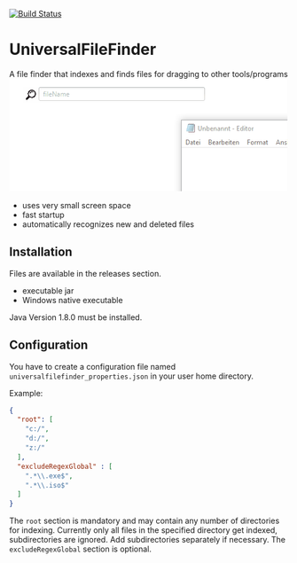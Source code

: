 [![Build Status](https://travis-ci.com/Haruki/UniveralFileFinder.svg?branch=master)](https://travis-ci.com/Haruki/UniveralFileFinder)
# UniversalFileFinder
A file finder that indexes and finds files for dragging to other tools/programs
![alt text](univeralfilefinder_demo.gif)
- uses very small screen space
- fast startup
- automatically recognizes new and deleted files

## Installation
Files are available in the releases section.
- executable jar
- Windows native executable

Java Version 1.8.0 must be installed.

## Configuration
You have to create a configuration file named `universalfilefinder_properties.json` in your user home directory.

Example:

```json
{
  "root": [
    "c:/",
    "d:/",
    "z:/"
  ],
  "excludeRegexGlobal" : [
  	".*\\.exe$",
  	".*\\.iso$"
  ]
}
```

The `root` section is mandatory and may contain any number of directories for indexing. 
Currently only all files in the specified directory get indexed, subdirectories are ignored.
Add subdirectories separately if necessary.
The `excludeRegexGlobal` section is optional.
